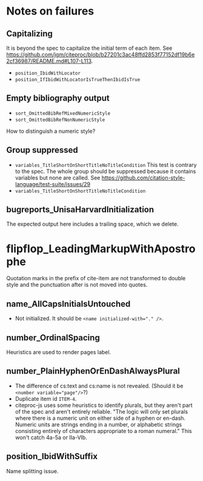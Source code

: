 # Notes on failures


## Capitalizing

It is beyond the spec to capitalize the initial term of each item.
See <https://github.com/jgm/citeproc/blob/b27201c3ac48ffd2853f77152df19b6e2cf36987/README.md#L107-L113>.

- `position_IbidWithLocator`
- `position_IfIbidWithLocatorIsTrueThenIbidIsTrue`


## Empty bibliography output

- `sort_OmittedBibRefMixedNumericStyle`
- `sort_OmittedBibRefNonNumericStyle`

How to distinguish a numeric style?


## Group suppressed


- `variables_TitleShortOnShortTitleNoTitleCondition`
  This test is contrary to the spec.  The whole group should
  be suppressed because it contains variables but none are
  called. See https://github.com/citation-style-language/test-suite/issues/29
- `variables_TitleShortOnShortTitleNoTitleCondition`

## bugreports_UnisaHarvardInitialization

The expected output here includes a trailing space, which we delete.


# flipflop_LeadingMarkupWithApostrophe

Quotation marks in the prefix of cite-item are not transformed to double style and the punctuation after is not moved into quotes.


## name_AllCapsInitialsUntouched

- Not initialized. It should be `<name initialized-with="." />`.


## number_OrdinalSpacing

Heuristics are used to render pages label.


## number_PlainHyphenOrEnDashAlwaysPlural

- The difference of cs:text and cs:name is not revealed.
  (Should it be `<number variable="page"/>`?)
- Duplicate item id `ITEM-4`.
- citeproc-js uses some heuristics to identify plurals,
  but they aren't part of the spec and aren't entirely reliable.
  "The logic will only set plurals where there is a numeric unit
  on either side of a hyphen or en-dash. Numeric units are strings
  ending in a number, or alphabetic strings consisting entirely of
  characters appropriate to a roman numeral."  This won't catch
  4a-5a or IIa-VIb.


## position_IbidWithSuffix

Name splitting issue.

